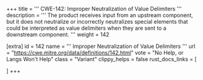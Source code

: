 +++
title = '''
CWE-142: Improper Neutralization of Value Delimiters
'''
description	= '''
The product receives input from an upstream component, but it does not neutralize or incorrectly neutralizes special elements that could be interpreted as value delimiters when they are sent to a downstream component.
'''
weight = 142

[extra]
id = 142
name = '''
Improper Neutralization of Value Delimiters
'''
url = "https://cwe.mitre.org/data/definitions/142.html"
vote = "No Help, or Langs Won't Help"
class = "Variant"
clippy_helps = false
rust_docs_links = [
	
]
+++
